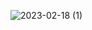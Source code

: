 ![2023-02-18 (1)](https://user-images.githubusercontent.com/85058448/219856061-72eca684-ec36-4d1a-9892-95092dc28f81.png)

